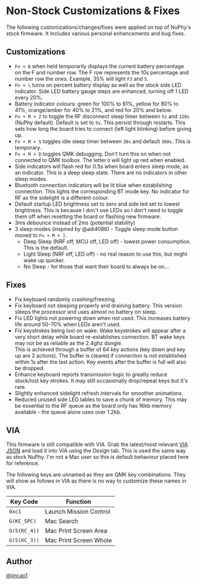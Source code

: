 # Non-Stock Customizations & Fixes

The following customizations/changes/fixes were applied on top of NuPhy's stock firmware. It includes various personal enhancements and bug fixes.

## Customizations

- `Fn + B` when held temporarily displays the current battery percentage on the F and number row.
The F row represents the 10s percentage and number row the ones. Example, 35% will light `F3` and `5`.
- `Fn + \` turns on percent battery display as well as the stock side LED indicator. Side LED battery gauge steps are enhanced, turning off 1 LED every 20%.
- Battery indicator colours: green for 100% to 81%, yellow for 80% to 41%, orange/amber for 40% to 21%, and red for 20% and below.
- `Fn + M + Z` to toggle the RF disconnect sleep timer between `5s` and `120s` (NuPhy default). Default is set to `5s`. This persist through restarts.
This sets how long the board tries to connect (left light blinking) before giving up.
- `Fn + M + S` toggles idle sleep timer between `30s` and default `360s`. This is temporary.
- `Fn + M + D` toggles QMK debugging. Don't turn this on when not connected to QMK toolbox.
The letter `D` will light up red when enabled.
- Side indicators will flash red for 0.5s when board enters sleep mode, as an indicator.
This is a deep sleep state. There are no indicators in other sleep modes.
- Bluetooth connection indicators will be lit blue when establishing connection. This lights the corresponding
BT mode key. No indicator for RF as the sidelight is a different colour.
- Default startup LED brightness set to zero and side led set to lowest brightness. This is because I don't use LEDs so I don't need to toggle them off when resetting the board or flashing new firmware.
- 3ms debounce instead of 2ms (potential stability)
- 3 sleep modes (inspired by @adi4086) - Toggle sleep mode button moved to `Fn + M + ]`.
  - Deep Sleep (NRF off, MCU off, LED off) - lowest power consumption. This is the default.
  - Light Sleep (NRF off, LED off) - no real reason to use this, but might wake up quicker.
  - No Sleep - for those that want their board to always be on... 

## Fixes

- Fix keyboard randomly crashing/freezing.
- Fix keyboard not sleeping properly and draining battery. This version sleeps the processor and uses almost no battery on sleep.
- Fix LED lights not powering down when not used. This increases battery life around 50-70% when LEDs aren't used.
- Fix keystrokes being lost on wake. Wake keystrokes will appear after a very short delay while board re-establishes connection. BT wake keys may not be as reliable as the 2.4ghz dongle.  
  This is achieved through a buffer of 64 key actions (key down and key up are 2 actions). The buffer is cleared if connection is not established within 1s after the last action.
  Key events after the buffer is full will also be dropped.
- Enhance keyboard reports transmission logic to greatly reduce stuck/lost key strokes. It may still occasionally drop/repeat keys but it's rare.
- Slightly enhanced sidelight refresh intervals for smoother animations.
- Reduced unused side LED tables to save a chunk of memory. This may be essential to the RF queue as the board only has 16kb memory available - the queue alone uses over 1.2kb.

## VIA

This firmware is still compatible with VIA. Grab the latest/most relevant [VIA JSON](/keyboards/nuphy/air75_v2/ansi/keymaps/via/air75_v2_via_v3.json) and load it into VIA using the *Design* tab. This is used the same way as stock NuPhy. I'm not a Mac user so this is default behaviour placed here for reference.

The following keys are unnamed as they are QMK key combinations. They will show as follows in VIA as there is no way to customize these names in VIA.

| Key Code     | Function               |
| ------------ | ---------------------- |
| `0xc1`       | Launch Mission Control |
| `G(KC_SPC)`  | Mac Search             |
| `G(S(KC_4))` | Mac Print Screen Area  |
| `G(S(KC_3))` | Mac Print Screen Whole |

## Author

[@jincao1](https://github.com/jincao1)